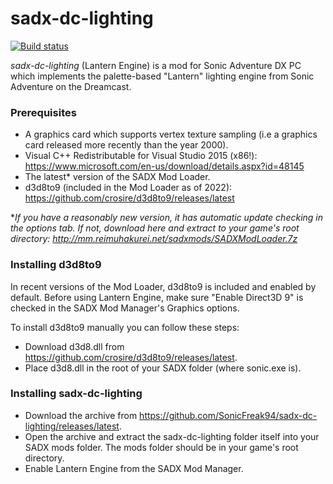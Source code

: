 # sadx-dc-lighting
[![Build status](https://ci.appveyor.com/api/projects/status/0xab7rqxy33nv835?svg=true)](https://ci.appveyor.com/project/SonicFreak94/sadx-dc-lighting)

*sadx-dc-lighting* (Lantern Engine) is a mod for Sonic Adventure DX PC which implements the palette-based "Lantern" lighting engine from Sonic Adventure on the Dreamcast.

### Prerequisites
- A graphics card which supports vertex texture sampling (i.e a graphics card released more recently than the year 2000).
- Visual C++ Redistributable for Visual Studio 2015 (x86!): https://www.microsoft.com/en-us/download/details.aspx?id=48145
- The latest* version of the SADX Mod Loader.
- d3d8to9 (included in the Mod Loader as of 2022): https://github.com/crosire/d3d8to9/releases/latest

\**If you have a reasonably new version, it has automatic update checking in the options tab. If not, download here and extract to your game's root directory: http://mm.reimuhakurei.net/sadxmods/SADXModLoader.7z*

### Installing d3d8to9
In recent versions of the Mod Loader, d3d8to9 is included and enabled by default. Before using Lantern Engine, make sure "Enable Direct3D 9" is checked in the SADX Mod Manager's Graphics options. 

To install d3d8to9 manually you can follow these steps:
- Download d3d8.dll from https://github.com/crosire/d3d8to9/releases/latest.
- Place d3d8.dll in the root of your SADX folder (where sonic.exe is).

### Installing sadx-dc-lighting
- Download the archive from https://github.com/SonicFreak94/sadx-dc-lighting/releases/latest.
- Open the archive and extract the sadx-dc-lighting folder itself into your SADX mods folder. The mods folder should be in your game's root directory.
- Enable Lantern Engine from the SADX Mod Manager.
